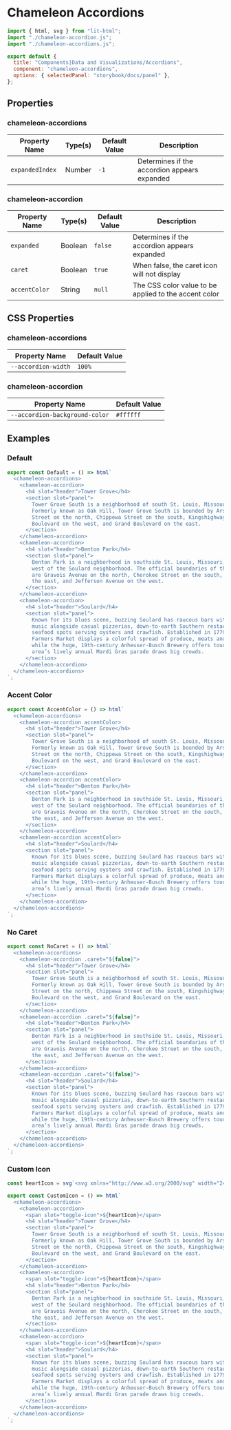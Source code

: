 # Chameleon Accordions

```js script
import { html, svg } from "lit-html";
import "./chameleon-accordion.js";
import "./chameleon-accordions.js";

export default {
  title: "Components|Data and Visualizations/Accordions",
  component: "chameleon-accordions",
  options: { selectedPanel: "storybook/docs/panel" },
};
```

## Properties

### chameleon-accordions

| Property Name   | Type(s) | Default Value | Description                                  |
| --------------- | ------- | ------------- | -------------------------------------------- |
| `expandedIndex` | Number  | `-1`          | Determines if the accordion appears expanded |

### chameleon-accordion

| Property Name | Type(s) | Default Value | Description                                           |
| ------------- | ------- | ------------- | ----------------------------------------------------- |
| `expanded`    | Boolean | `false`       | Determines if the accordion appears expanded          |
| `caret`       | Boolean | `true`        | When false, the caret icon will not display           |
| `accentColor` | String  | `null`        | The CSS color value to be applied to the accent color |

## CSS Properties

### chameleon-accordions

| Property Name       | Default Value |
| ------------------- | ------------- |
| `--accordion-width` | `100%`        |

### chameleon-accordion

| Property Name                  | Default Value |
| ------------------------------ | ------------- |
| `--accordion-background-color` | `#ffffff`     |

## Examples

### Default

```js preview-story
export const Default = () => html`
  <chameleon-accordions>
    <chameleon-accordion>
      <h4 slot="header">Tower Grove</h4>
      <section slot="panel">
        Tower Grove South is a neighborhood of south St. Louis, Missouri.
        Formerly known as Oak Hill, Tower Grove South is bounded by Arsenal
        Street on the north, Chippewa Street on the south, Kingshighway
        Boulevard on the west, and Grand Boulevard on the east.
      </section>
    </chameleon-accordion>
    <chameleon-accordion>
      <h4 slot="header">Benton Park</h4>
      <section slot="panel">
        Benton Park is a neighborhood in southside St. Louis, Missouri, just
        west of the Soulard neighborhood. The official boundaries of the area
        are Gravois Avenue on the north, Cherokee Street on the south, I-55 on
        the east, and Jefferson Avenue on the west.
      </section>
    </chameleon-accordion>
    <chameleon-accordion>
      <h4 slot="header">Soulard</h4>
      <section slot="panel">
        Known for its blues scene, buzzing Soulard has raucous bars with live
        music alongside casual pizzerias, down-to-earth Southern restaurants and
        seafood spots serving oysters and crawfish. Established in 1779, Soulard
        Farmers Market displays a colorful spread of produce, meats and cheeses,
        while the huge, 19th-century Anheuser-Busch Brewery offers tours. The
        area’s lively annual Mardi Gras parade draws big crowds.
      </section>
    </chameleon-accordion>
  </chameleon-accordions>
`;
```

### Accent Color

```js preview-story
export const AccentColor = () => html`
  <chameleon-accordions>
    <chameleon-accordion accentColor>
      <h4 slot="header">Tower Grove</h4>
      <section slot="panel">
        Tower Grove South is a neighborhood of south St. Louis, Missouri.
        Formerly known as Oak Hill, Tower Grove South is bounded by Arsenal
        Street on the north, Chippewa Street on the south, Kingshighway
        Boulevard on the west, and Grand Boulevard on the east.
      </section>
    </chameleon-accordion>
    <chameleon-accordion accentColor>
      <h4 slot="header">Benton Park</h4>
      <section slot="panel">
        Benton Park is a neighborhood in southside St. Louis, Missouri, just
        west of the Soulard neighborhood. The official boundaries of the area
        are Gravois Avenue on the north, Cherokee Street on the south, I-55 on
        the east, and Jefferson Avenue on the west.
      </section>
    </chameleon-accordion>
    <chameleon-accordion accentColor>
      <h4 slot="header">Soulard</h4>
      <section slot="panel">
        Known for its blues scene, buzzing Soulard has raucous bars with live
        music alongside casual pizzerias, down-to-earth Southern restaurants and
        seafood spots serving oysters and crawfish. Established in 1779, Soulard
        Farmers Market displays a colorful spread of produce, meats and cheeses,
        while the huge, 19th-century Anheuser-Busch Brewery offers tours. The
        area’s lively annual Mardi Gras parade draws big crowds.
      </section>
    </chameleon-accordion>
  </chameleon-accordions>
`;
```

### No Caret

```js preview-story
export const NoCaret = () => html`
  <chameleon-accordions>
    <chameleon-accordion .caret="${false}">
      <h4 slot="header">Tower Grove</h4>
      <section slot="panel">
        Tower Grove South is a neighborhood of south St. Louis, Missouri.
        Formerly known as Oak Hill, Tower Grove South is bounded by Arsenal
        Street on the north, Chippewa Street on the south, Kingshighway
        Boulevard on the west, and Grand Boulevard on the east.
      </section>
    </chameleon-accordion>
    <chameleon-accordion .caret="${false}">
      <h4 slot="header">Benton Park</h4>
      <section slot="panel">
        Benton Park is a neighborhood in southside St. Louis, Missouri, just
        west of the Soulard neighborhood. The official boundaries of the area
        are Gravois Avenue on the north, Cherokee Street on the south, I-55 on
        the east, and Jefferson Avenue on the west.
      </section>
    </chameleon-accordion>
    <chameleon-accordion .caret="${false}">
      <h4 slot="header">Soulard</h4>
      <section slot="panel">
        Known for its blues scene, buzzing Soulard has raucous bars with live
        music alongside casual pizzerias, down-to-earth Southern restaurants and
        seafood spots serving oysters and crawfish. Established in 1779, Soulard
        Farmers Market displays a colorful spread of produce, meats and cheeses,
        while the huge, 19th-century Anheuser-Busch Brewery offers tours. The
        area’s lively annual Mardi Gras parade draws big crowds.
      </section>
    </chameleon-accordion>
  </chameleon-accordions>
`;
```

### Custom Icon

```js preview-story
const heartIcon = svg`<svg xmlns="http://www.w3.org/2000/svg" width="24" height="24" viewBox="0 0 24 24" fill="none" stroke="currentColor" stroke-width="2" stroke-linecap="round" stroke-linejoin="round" class="feather feather-heart"><path d="M20.84 4.61a5.5 5.5 0 0 0-7.78 0L12 5.67l-1.06-1.06a5.5 5.5 0 0 0-7.78 7.78l1.06 1.06L12 21.23l7.78-7.78 1.06-1.06a5.5 5.5 0 0 0 0-7.78z"></path></svg>`;

export const CustomIcon = () => html`
  <chameleon-accordions>
    <chameleon-accordion>
      <span slot="toggle-icon">${heartIcon}</span>
      <h4 slot="header">Tower Grove</h4>
      <section slot="panel">
        Tower Grove South is a neighborhood of south St. Louis, Missouri.
        Formerly known as Oak Hill, Tower Grove South is bounded by Arsenal
        Street on the north, Chippewa Street on the south, Kingshighway
        Boulevard on the west, and Grand Boulevard on the east.
      </section>
    </chameleon-accordion>
    <chameleon-accordion>
      <span slot="toggle-icon">${heartIcon}</span>
      <h4 slot="header">Benton Park</h4>
      <section slot="panel">
        Benton Park is a neighborhood in southside St. Louis, Missouri, just
        west of the Soulard neighborhood. The official boundaries of the area
        are Gravois Avenue on the north, Cherokee Street on the south, I-55 on
        the east, and Jefferson Avenue on the west.
      </section>
    </chameleon-accordion>
    <chameleon-accordion>
      <span slot="toggle-icon">${heartIcon}</span>
      <h4 slot="header">Soulard</h4>
      <section slot="panel">
        Known for its blues scene, buzzing Soulard has raucous bars with live
        music alongside casual pizzerias, down-to-earth Southern restaurants and
        seafood spots serving oysters and crawfish. Established in 1779, Soulard
        Farmers Market displays a colorful spread of produce, meats and cheeses,
        while the huge, 19th-century Anheuser-Busch Brewery offers tours. The
        area’s lively annual Mardi Gras parade draws big crowds.
      </section>
    </chameleon-accordion>
  </chameleon-accordions>
`;
```
